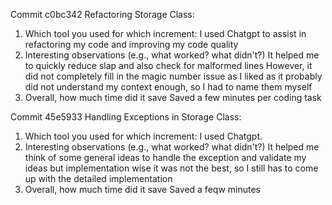 Commit c0bc342 Refactoring Storage Class: 
1. Which tool you used for which increment:
I used Chatgpt to assist in refactoring my code and improving my code quality
2. Interesting observations (e.g., what worked? what didn't?)
It helped me to quickly reduce slap and also check for malformed lines
However, it did not completely fill in the magic number issue as I liked as 
it probably did not understand my context enough, so I had to name them myself
3. Overall, how much time did it save
Saved a few minutes per coding task

Commit 45e5933 Handling Exceptions in Storage Class:
1. Which tool you used for which increment:
   I used Chatgpt.
2. Interesting observations (e.g., what worked? what didn't?)
   It helped me think of some general ideas to handle the exception and validate my ideas
but implementation wise it was not the best, so I still has to come up with the detailed implementation
3. Overall, how much time did it save
   Saved a feqw minutes